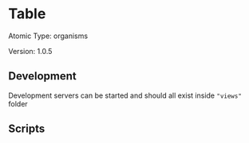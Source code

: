 # Table

Atomic Type: organisms

Version: 1.0.5

## Development

Development servers can be started and should all exist inside `"views"` folder

## Scripts
